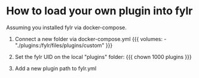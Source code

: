 # How to load your own plugin into fylr

Assuming you installed fylr via docker-compose.

1. Connect a new folder via docker-compose.yml
{{{
volumes:
  -"./plugins:/fylr/files/plugins/custom"
}}}

2. Set the fylr UID on the local "plugins" folder:
{{{
chown 1000 plugins
}}}

3. Add a new plugin path to fylr.yml

